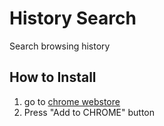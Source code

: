 # History Search
Search browsing history

## How to Install
1. go to [chrome webstore](https://chrome.google.com/webstore/detail/history-search/bbmclnpfclejopgaicmhgpocicpijodj)
2. Press "Add to CHROME" button
